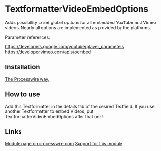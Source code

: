 # TextformatterVideoEmbedOptions

Adds possibility to set global options for all embedded YouTube and Vimeo videos. Nearly all options are implemented as provided by the platforms.

Parameter references: 

https://developers.google.com/youtube/player_parameters
https://developer.vimeo.com/apis/oembed

## Installation

[The Processwire way.](http://modules.processwire.com/install-uninstall/)

## How to use

Add this Textformatter in the details tab of the desired Textfield. If you use another Textformatter to embed Videos, put TextformatterVideoEmbedOptions after that one!

## Links

[Module page on processwire.com](http://modules.processwire.com/modules/textformatter-video-embed-options/)
[Support for this module](https://processwire.com/talk/topic/11160-textformattervideoembedoptions/)